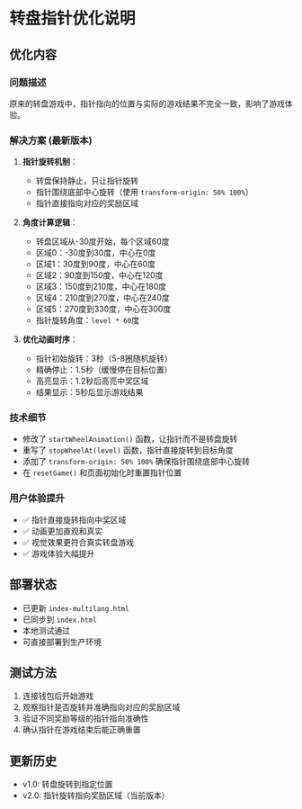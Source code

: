 # 转盘指针优化说明

## 优化内容

### 问题描述
原来的转盘游戏中，指针指向的位置与实际的游戏结果不完全一致，影响了游戏体验。

### 解决方案 (最新版本)
1. **指针旋转机制**：
   - 转盘保持静止，只让指针旋转
   - 指针围绕底部中心旋转（使用 `transform-origin: 50% 100%`）
   - 指针直接指向对应的奖励区域

2. **角度计算逻辑**：
   - 转盘区域从-30度开始，每个区域60度
   - 区域0：-30度到30度，中心在0度
   - 区域1：30度到90度，中心在60度
   - 区域2：90度到150度，中心在120度
   - 区域3：150度到210度，中心在180度
   - 区域4：210度到270度，中心在240度
   - 区域5：270度到330度，中心在300度
   - 指针旋转角度：`level * 60`度

3. **优化动画时序**：
   - 指针初始旋转：3秒（5-8圈随机旋转）
   - 精确停止：1.5秒（缓慢停在目标位置）
   - 高亮显示：1.2秒后高亮中奖区域
   - 结果显示：5秒后显示游戏结果

### 技术细节
- 修改了 `startWheelAnimation()` 函数，让指针而不是转盘旋转
- 重写了 `stopWheelAt(level)` 函数，指针直接旋转到目标角度
- 添加了 `transform-origin: 50% 100%` 确保指针围绕底部中心旋转
- 在 `resetGame()` 和页面初始化时重置指针位置

### 用户体验提升
- ✅ 指针直接旋转指向中奖区域
- ✅ 动画更加直观和真实
- ✅ 视觉效果更符合真实转盘游戏
- ✅ 游戏体验大幅提升

## 部署状态
- 已更新 `index-multilang.html`
- 已同步到 `index.html`
- 本地测试通过
- 可直接部署到生产环境

## 测试方法
1. 连接钱包后开始游戏
2. 观察指针是否旋转并准确指向对应的奖励区域
3. 验证不同奖励等级的指针指向准确性
4. 确认指针在游戏结束后能正确重置

## 更新历史
- v1.0: 转盘旋转到指定位置
- v2.0: 指针旋转指向奖励区域（当前版本） 